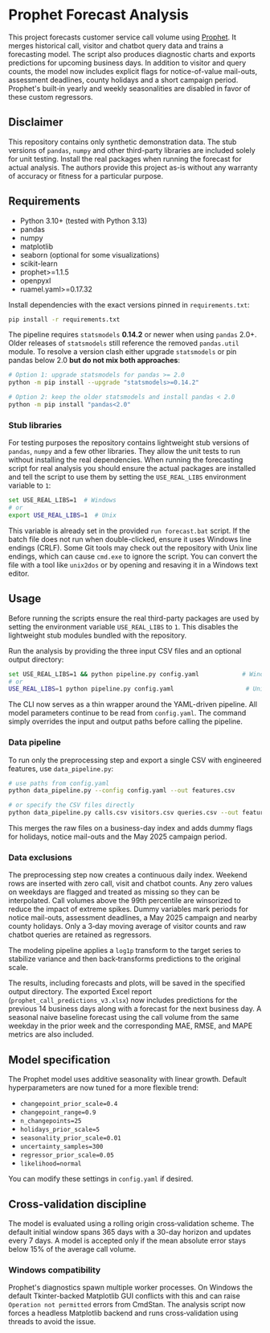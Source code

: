 # Prophet Forecast Analysis

This project forecasts customer service call volume using [Prophet](https://github.com/facebook/prophet). It merges historical call, visitor and chatbot query data and trains a forecasting model. The script also produces diagnostic charts and exports predictions for upcoming business days. In addition to visitor and query counts, the model now includes explicit flags for notice-of-value mail-outs, assessment deadlines, county holidays and a short campaign period. Prophet's built‑in yearly and weekly seasonalities are disabled in favor of these custom regressors.

## Disclaimer

This repository contains only synthetic demonstration data. The stub versions of `pandas`, `numpy` and other third-party libraries are included solely for unit testing. Install the real packages when running the forecast for actual analysis. The authors provide this project as-is without any warranty of accuracy or fitness for a particular purpose.

## Requirements

- Python 3.10+ (tested with Python 3.13)
- pandas
- numpy
- matplotlib
- seaborn (optional for some visualizations)
- scikit-learn
- prophet>=1.1.5
- openpyxl
- ruamel.yaml>=0.17.32

Install dependencies with the exact versions pinned in `requirements.txt`:

```bash
pip install -r requirements.txt
```

The pipeline requires `statsmodels` **0.14.2** or newer when using
`pandas` 2.0+. Older releases of `statsmodels` still reference the
removed `pandas.util` module. To resolve a version clash either upgrade
`statsmodels` or pin pandas below 2.0 **but do not mix both approaches**:

```bash
# Option 1: upgrade statsmodels for pandas >= 2.0
python -m pip install --upgrade "statsmodels>=0.14.2"

# Option 2: keep the older statsmodels and install pandas < 2.0
python -m pip install "pandas<2.0"
```

### Stub libraries

For testing purposes the repository contains lightweight stub versions of
`pandas`, `numpy` and a few other libraries. They allow the unit tests to run
without installing the real dependencies. When running the forecasting script
for real analysis you should ensure the actual packages are installed and tell
the script to use them by setting the `USE_REAL_LIBS` environment variable to
`1`:

```bash
set USE_REAL_LIBS=1  # Windows
# or
export USE_REAL_LIBS=1  # Unix
```

This variable is already set in the provided `run forecast.bat` script.
If the batch file does not run when double-clicked, ensure it uses Windows
line endings (CRLF). Some Git tools may check out the repository with Unix
line endings, which can cause `cmd.exe` to ignore the script. You can convert
the file with a tool like `unix2dos` or by opening and resaving it in a
Windows text editor.

## Usage

Before running the scripts ensure the real third-party packages are used by
setting the environment variable `USE_REAL_LIBS` to `1`. This disables the
lightweight stub modules bundled with the repository.

Run the analysis by providing the three input CSV files and an optional output directory:

```bash
set USE_REAL_LIBS=1 && python pipeline.py config.yaml            # Windows
# or
USE_REAL_LIBS=1 python pipeline.py config.yaml                    # Unix
```

The CLI now serves as a thin wrapper around the YAML-driven pipeline. All model
parameters continue to be read from `config.yaml`. The command simply overrides
the input and output paths before calling the pipeline.

### Data pipeline

To run only the preprocessing step and export a single CSV with engineered
features, use `data_pipeline.py`:

```bash
# use paths from config.yaml
python data_pipeline.py --config config.yaml --out features.csv

# or specify the CSV files directly
python data_pipeline.py calls.csv visitors.csv queries.csv --out features.csv
```

This merges the raw files on a business-day index and adds dummy flags for
holidays, notice mail-outs and the May 2025 campaign period.

### Data exclusions

The preprocessing step now creates a continuous daily index. Weekend rows are
inserted with zero call, visit and chatbot counts. Any zero values on weekdays
are flagged and treated as missing so they can be interpolated. Call volumes
above the 99th percentile are winsorized to
reduce the impact of extreme spikes. Dummy variables mark periods for notice
mail-outs, assessment deadlines, a May 2025 campaign and nearby county
holidays. Only a 3‑day moving average of visitor counts and raw chatbot
queries are retained as regressors.

The modeling pipeline applies a `log1p` transform to the target series to
stabilize variance and then back‑transforms predictions to the original scale.

The results, including forecasts and plots, will be saved in the specified output directory.
The exported Excel report (`prophet_call_predictions_v3.xlsx`) now includes
predictions for the previous 14 business days along with a forecast for the next
business day. A seasonal naive baseline forecast using the call volume from the
same weekday in the prior week and the corresponding MAE, RMSE, and MAPE metrics
are also included.

## Model specification

The Prophet model uses additive seasonality with linear growth. Default
hyperparameters are now tuned for a more flexible trend:

- `changepoint_prior_scale=0.4`
- `changepoint_range=0.9`
- `n_changepoints=25`
- `holidays_prior_scale=5`
- `seasonality_prior_scale=0.01`
- `uncertainty_samples=300`
- `regressor_prior_scale=0.05`
- `likelihood=normal`

You can modify these settings in `config.yaml` if desired.

## Cross-validation discipline

The model is evaluated using a rolling origin cross‑validation scheme.
The default initial window spans 365 days with a 30-day horizon and updates every 7 days. A model is accepted only if the mean absolute
error stays below 15% of the average call volume.

### Windows compatibility

Prophet's diagnostics spawn multiple worker processes. On Windows the
default Tkinter-backed Matplotlib GUI conflicts with this and can raise
``Operation not permitted`` errors from CmdStan. The analysis script now
forces a headless Matplotlib backend and runs cross‑validation using
threads to avoid the issue.
